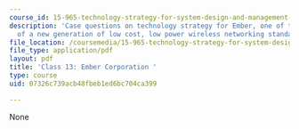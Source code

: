 ```yaml
---
course_id: 15-965-technology-strategy-for-system-design-and-management-spring-2009
description: 'Case questions on technology strategy for Ember, one of the pioneers
  of a new generation of low cost, low power wireless networking standards. '
file_location: /coursemedia/15-965-technology-strategy-for-system-design-and-management-spring-2009/07326c739acb48fbeb1ed6bc704ca399_MIT15_965S09_case13.pdf
file_type: application/pdf
layout: pdf
title: 'Class 13: Ember Corporation '
type: course
uid: 07326c739acb48fbeb1ed6bc704ca399

---
```

None